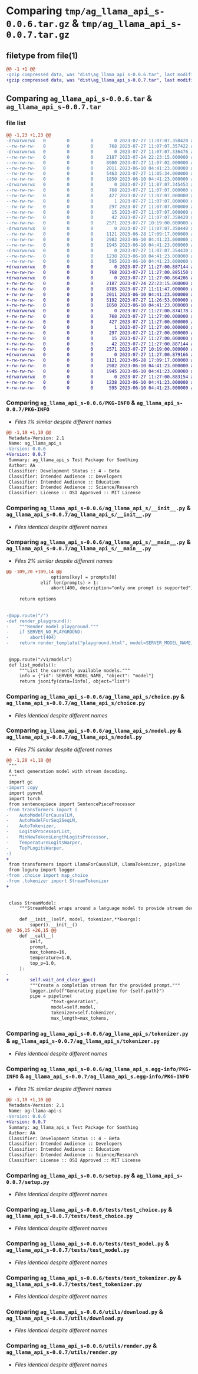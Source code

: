 # Comparing `tmp/ag_llama_api_s-0.0.6.tar.gz` & `tmp/ag_llama_api_s-0.0.7.tar.gz`

## filetype from file(1)

```diff
@@ -1 +1 @@
-gzip compressed data, was "dist\ag_llama_api_s-0.0.6.tar", last modified: Thu Jul 27 11:07:07 2023, max compression
+gzip compressed data, was "dist\ag_llama_api_s-0.0.7.tar", last modified: Thu Jul 27 11:27:00 2023, max compression
```

## Comparing `ag_llama_api_s-0.0.6.tar` & `ag_llama_api_s-0.0.7.tar`

### file list

```diff
@@ -1,23 +1,23 @@
-drwxrwxrwx   0        0        0        0 2023-07-27 11:07:07.358420 ag_llama_api_s-0.0.6/
--rw-rw-rw-   0        0        0      768 2023-07-27 11:07:07.357422 ag_llama_api_s-0.0.6/PKG-INFO
-drwxrwxrwx   0        0        0        0 2023-07-27 11:07:07.336476 ag_llama_api_s-0.0.6/ag_llama_api_s/
--rw-rw-rw-   0        0        0     2187 2023-07-24 22:23:15.000000 ag_llama_api_s-0.0.6/ag_llama_api_s/__init__.py
--rw-rw-rw-   0        0        0     8980 2023-07-27 11:07:02.000000 ag_llama_api_s-0.0.6/ag_llama_api_s/__main__.py
--rw-rw-rw-   0        0        0     2011 2023-06-10 04:41:23.000000 ag_llama_api_s-0.0.6/ag_llama_api_s/choice.py
--rw-rw-rw-   0        0        0     5463 2023-07-27 11:05:34.000000 ag_llama_api_s-0.0.6/ag_llama_api_s/model.py
--rw-rw-rw-   0        0        0     1850 2023-06-10 04:41:23.000000 ag_llama_api_s-0.0.6/ag_llama_api_s/tokenizer.py
-drwxrwxrwx   0        0        0        0 2023-07-27 11:07:07.345453 ag_llama_api_s-0.0.6/ag_llama_api_s.egg-info/
--rw-rw-rw-   0        0        0      768 2023-07-27 11:07:07.000000 ag_llama_api_s-0.0.6/ag_llama_api_s.egg-info/PKG-INFO
--rw-rw-rw-   0        0        0      427 2023-07-27 11:07:07.000000 ag_llama_api_s-0.0.6/ag_llama_api_s.egg-info/SOURCES.txt
--rw-rw-rw-   0        0        0        1 2023-07-27 11:07:07.000000 ag_llama_api_s-0.0.6/ag_llama_api_s.egg-info/dependency_links.txt
--rw-rw-rw-   0        0        0      297 2023-07-27 11:07:07.000000 ag_llama_api_s-0.0.6/ag_llama_api_s.egg-info/requires.txt
--rw-rw-rw-   0        0        0       15 2023-07-27 11:07:07.000000 ag_llama_api_s-0.0.6/ag_llama_api_s.egg-info/top_level.txt
--rw-rw-rw-   0        0        0       42 2023-07-27 11:07:07.358420 ag_llama_api_s-0.0.6/setup.cfg
--rw-rw-rw-   0        0        0     2571 2023-07-27 10:19:00.000000 ag_llama_api_s-0.0.6/setup.py
-drwxrwxrwx   0        0        0        0 2023-07-27 11:07:07.350440 ag_llama_api_s-0.0.6/tests/
--rw-rw-rw-   0        0        0     1121 2023-06-28 17:09:17.000000 ag_llama_api_s-0.0.6/tests/test_choice.py
--rw-rw-rw-   0        0        0     2982 2023-06-10 04:41:23.000000 ag_llama_api_s-0.0.6/tests/test_model.py
--rw-rw-rw-   0        0        0     1945 2023-06-10 04:41:23.000000 ag_llama_api_s-0.0.6/tests/test_tokenizer.py
-drwxrwxrwx   0        0        0        0 2023-07-27 11:07:07.354430 ag_llama_api_s-0.0.6/utils/
--rw-rw-rw-   0        0        0     1238 2023-06-10 04:41:23.000000 ag_llama_api_s-0.0.6/utils/download.py
--rw-rw-rw-   0        0        0      595 2023-06-10 04:41:23.000000 ag_llama_api_s-0.0.6/utils/render.py
+drwxrwxrwx   0        0        0        0 2023-07-27 11:27:00.887144 ag_llama_api_s-0.0.7/
+-rw-rw-rw-   0        0        0      768 2023-07-27 11:27:00.885150 ag_llama_api_s-0.0.7/PKG-INFO
+drwxrwxrwx   0        0        0        0 2023-07-27 11:27:00.864206 ag_llama_api_s-0.0.7/ag_llama_api_s/
+-rw-rw-rw-   0        0        0     2187 2023-07-24 22:23:15.000000 ag_llama_api_s-0.0.7/ag_llama_api_s/__init__.py
+-rw-rw-rw-   0        0        0     8785 2023-07-27 11:11:47.000000 ag_llama_api_s-0.0.7/ag_llama_api_s/__main__.py
+-rw-rw-rw-   0        0        0     2011 2023-06-10 04:41:23.000000 ag_llama_api_s-0.0.7/ag_llama_api_s/choice.py
+-rw-rw-rw-   0        0        0     5192 2023-07-27 11:26:53.000000 ag_llama_api_s-0.0.7/ag_llama_api_s/model.py
+-rw-rw-rw-   0        0        0     1850 2023-06-10 04:41:23.000000 ag_llama_api_s-0.0.7/ag_llama_api_s/tokenizer.py
+drwxrwxrwx   0        0        0        0 2023-07-27 11:27:00.874178 ag_llama_api_s-0.0.7/ag_llama_api_s.egg-info/
+-rw-rw-rw-   0        0        0      768 2023-07-27 11:27:00.000000 ag_llama_api_s-0.0.7/ag_llama_api_s.egg-info/PKG-INFO
+-rw-rw-rw-   0        0        0      427 2023-07-27 11:27:00.000000 ag_llama_api_s-0.0.7/ag_llama_api_s.egg-info/SOURCES.txt
+-rw-rw-rw-   0        0        0        1 2023-07-27 11:27:00.000000 ag_llama_api_s-0.0.7/ag_llama_api_s.egg-info/dependency_links.txt
+-rw-rw-rw-   0        0        0      297 2023-07-27 11:27:00.000000 ag_llama_api_s-0.0.7/ag_llama_api_s.egg-info/requires.txt
+-rw-rw-rw-   0        0        0       15 2023-07-27 11:27:00.000000 ag_llama_api_s-0.0.7/ag_llama_api_s.egg-info/top_level.txt
+-rw-rw-rw-   0        0        0       42 2023-07-27 11:27:00.887144 ag_llama_api_s-0.0.7/setup.cfg
+-rw-rw-rw-   0        0        0     2571 2023-07-27 10:19:00.000000 ag_llama_api_s-0.0.7/setup.py
+drwxrwxrwx   0        0        0        0 2023-07-27 11:27:00.879166 ag_llama_api_s-0.0.7/tests/
+-rw-rw-rw-   0        0        0     1121 2023-06-28 17:09:17.000000 ag_llama_api_s-0.0.7/tests/test_choice.py
+-rw-rw-rw-   0        0        0     2982 2023-06-10 04:41:23.000000 ag_llama_api_s-0.0.7/tests/test_model.py
+-rw-rw-rw-   0        0        0     1945 2023-06-10 04:41:23.000000 ag_llama_api_s-0.0.7/tests/test_tokenizer.py
+drwxrwxrwx   0        0        0        0 2023-07-27 11:27:00.883154 ag_llama_api_s-0.0.7/utils/
+-rw-rw-rw-   0        0        0     1238 2023-06-10 04:41:23.000000 ag_llama_api_s-0.0.7/utils/download.py
+-rw-rw-rw-   0        0        0      595 2023-06-10 04:41:23.000000 ag_llama_api_s-0.0.7/utils/render.py
```

### Comparing `ag_llama_api_s-0.0.6/PKG-INFO` & `ag_llama_api_s-0.0.7/PKG-INFO`

 * *Files 1% similar despite different names*

```diff
@@ -1,10 +1,10 @@
 Metadata-Version: 2.1
 Name: ag_llama_api_s
-Version: 0.0.6
+Version: 0.0.7
 Summary: ag_llama_api_s Test Package for Somthing
 Author: AA
 Classifier: Development Status :: 4 - Beta
 Classifier: Intended Audience :: Developers
 Classifier: Intended Audience :: Education
 Classifier: Intended Audience :: Science/Research
 Classifier: License :: OSI Approved :: MIT License
```

### Comparing `ag_llama_api_s-0.0.6/ag_llama_api_s/__init__.py` & `ag_llama_api_s-0.0.7/ag_llama_api_s/__init__.py`

 * *Files identical despite different names*

### Comparing `ag_llama_api_s-0.0.6/ag_llama_api_s/__main__.py` & `ag_llama_api_s-0.0.7/ag_llama_api_s/__main__.py`

 * *Files 2% similar despite different names*

```diff
@@ -109,20 +109,14 @@
                 options[key] = prompts[0]
             elif len(prompts) > 1:
                 abort(400, description="only one prompt is supported")
 
     return options
 
 
-@app.route("/")
-def render_playground():
-    """Render model playground."""
-    if SERVER_NO_PLAYGROUND:
-        abort(404)
-    return render_template("playground.html", model=SERVER_MODEL_NAME)
 
 
 @app.route("/v1/models")
 def list_models():
     """List the currently available models."""
     info = {"id": SERVER_MODEL_NAME, "object": "model"}
     return jsonify(data=[info], object="list")
```

### Comparing `ag_llama_api_s-0.0.6/ag_llama_api_s/choice.py` & `ag_llama_api_s-0.0.7/ag_llama_api_s/choice.py`

 * *Files identical despite different names*

### Comparing `ag_llama_api_s-0.0.6/ag_llama_api_s/model.py` & `ag_llama_api_s-0.0.7/ag_llama_api_s/model.py`

 * *Files 7% similar despite different names*

```diff
@@ -1,28 +1,18 @@
 """
 A text generation model with stream decoding.
 """
 import gc
-import copy
 import pynvml
 import torch
 from sentencepiece import SentencePieceProcessor
-from transformers import (
-    AutoModelForCausalLM,
-    AutoModelForSeq2SeqLM,
-    AutoTokenizer,
-    LogitsProcessorList,
-    MinNewTokensLengthLogitsProcessor,
-    TemperatureLogitsWarper,
-    TopPLogitsWarper,
-)
+
 from transformers import LlamaForCausalLM, LlamaTokenizer, pipeline
 from loguru import logger
-from .choice import map_choice
-from .tokenizer import StreamTokenizer
+
 
 
 class StreamModel:
     """StreamModel wraps around a language model to provide stream decoding."""
 
     def __init__(self, model, tokenizer,**kwargs):
         super().__init__()
@@ -36,15 +26,15 @@
     def __call__(
         self,
         prompt,
         max_tokens=16,
         temperature=1.0,
         top_p=1.0,
     ):
-        
+        self.wait_and_clear_gpu()
         """Create a completion stream for the provided prompt."""
         logger.info(f"Generating pipeline for {self.path}")
         pipe = pipeline(
                 "text-generation",
                 model=self.model,
                 tokenizer=self.tokenizer,
                 max_length=max_tokens,
```

### Comparing `ag_llama_api_s-0.0.6/ag_llama_api_s/tokenizer.py` & `ag_llama_api_s-0.0.7/ag_llama_api_s/tokenizer.py`

 * *Files identical despite different names*

### Comparing `ag_llama_api_s-0.0.6/ag_llama_api_s.egg-info/PKG-INFO` & `ag_llama_api_s-0.0.7/ag_llama_api_s.egg-info/PKG-INFO`

 * *Files 1% similar despite different names*

```diff
@@ -1,10 +1,10 @@
 Metadata-Version: 2.1
 Name: ag-llama-api-s
-Version: 0.0.6
+Version: 0.0.7
 Summary: ag_llama_api_s Test Package for Somthing
 Author: AA
 Classifier: Development Status :: 4 - Beta
 Classifier: Intended Audience :: Developers
 Classifier: Intended Audience :: Education
 Classifier: Intended Audience :: Science/Research
 Classifier: License :: OSI Approved :: MIT License
```

### Comparing `ag_llama_api_s-0.0.6/setup.py` & `ag_llama_api_s-0.0.7/setup.py`

 * *Files identical despite different names*

### Comparing `ag_llama_api_s-0.0.6/tests/test_choice.py` & `ag_llama_api_s-0.0.7/tests/test_choice.py`

 * *Files identical despite different names*

### Comparing `ag_llama_api_s-0.0.6/tests/test_model.py` & `ag_llama_api_s-0.0.7/tests/test_model.py`

 * *Files identical despite different names*

### Comparing `ag_llama_api_s-0.0.6/tests/test_tokenizer.py` & `ag_llama_api_s-0.0.7/tests/test_tokenizer.py`

 * *Files identical despite different names*

### Comparing `ag_llama_api_s-0.0.6/utils/download.py` & `ag_llama_api_s-0.0.7/utils/download.py`

 * *Files identical despite different names*

### Comparing `ag_llama_api_s-0.0.6/utils/render.py` & `ag_llama_api_s-0.0.7/utils/render.py`

 * *Files identical despite different names*

